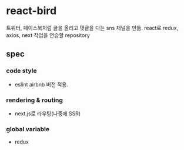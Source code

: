 # react-bird
트위터, 페이스북처럼 글을 올리고 댓글을 다는 sns 채널을 만듦.
react로 redux, axios, next 작업을 연습할 repository

## spec
### code style
- eslint airbnb 버전 적용.
### rendering & routing
- next.js로 라우팅(나중에 SSR)
### global variable
- redux
